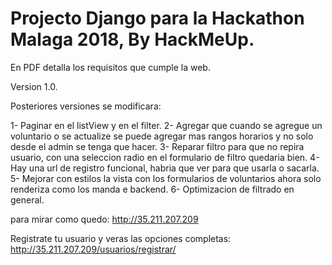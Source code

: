 # Projecto Django para la Hackathon Malaga 2018, By HackMeUp.

En PDF detalla los requisitos que cumple la web.

Version 1.0.

Posteriores versiones se modificara:

1- Paginar en el listView y en el filter.
2- Agregar que cuando se agregue un voluntario o se actualize se puede agregar mas rangos horarios
    y no solo desde el admin se tenga que hacer.
3- Reparar filtro para que no repira usuario, con una seleccion radio en
   el formulario de filtro quedaria bien.
4- Hay una url de registro funcional, habria que ver para que usarla o sacarla.
5- Mejorar con estilos la vista con los formularios de voluntarios ahora solo renderiza
   como los manda e backend.
6- Optimizacion de filtrado en general.

para mirar como quedo:
http://35.211.207.209

Registrate tu usuario y veras las opciones completas:
http://35.211.207.209/usuarios/registrar/
